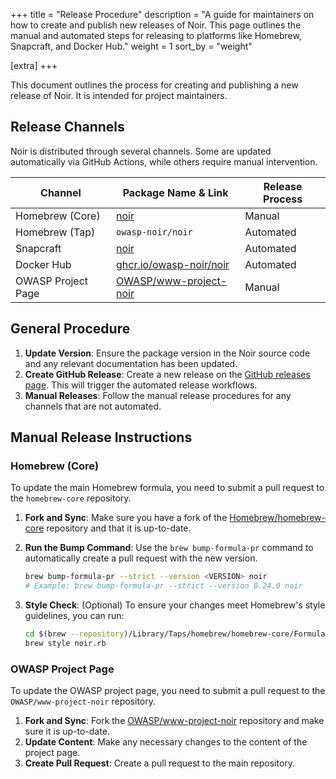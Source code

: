 +++
title = "Release Procedure"
description = "A guide for maintainers on how to create and publish new releases of Noir. This page outlines the manual and automated steps for releasing to platforms like Homebrew, Snapcraft, and Docker Hub."
weight = 1
sort_by = "weight"

[extra]
+++

This document outlines the process for creating and publishing a new release of Noir. It is intended for project maintainers.

## Release Channels

Noir is distributed through several channels. Some are updated automatically via GitHub Actions, while others require manual intervention.

| Channel | Package Name & Link | Release Process |
|---|---|---|
| Homebrew (Core) | [noir](https://formulae.brew.sh/formula/noir) | Manual |
| Homebrew (Tap) | `owasp-noir/noir` | Automated |
| Snapcraft | [noir](https://snapcraft.io/noir) | Automated |
| Docker Hub | [ghcr.io/owasp-noir/noir](https://github.com/owasp-noir/noir/pkgs/container/noir) | Automated |
| OWASP Project Page | [OWASP/www-project-noir](https://github.com/OWASP/www-project-noir) | Manual |

## General Procedure

1.  **Update Version**: Ensure the package version in the Noir source code and any relevant documentation has been updated.
2.  **Create GitHub Release**: Create a new release on the [GitHub releases page](https://github.com/owasp-noir/noir/releases). This will trigger the automated release workflows.
3.  **Manual Releases**: Follow the manual release procedures for any channels that are not automated.

## Manual Release Instructions

### Homebrew (Core)

To update the main Homebrew formula, you need to submit a pull request to the `homebrew-core` repository.

1.  **Fork and Sync**: Make sure you have a fork of the [Homebrew/homebrew-core](https://github.com/Homebrew/homebrew-core) repository and that it is up-to-date.
2.  **Run the Bump Command**: Use the `brew bump-formula-pr` command to automatically create a pull request with the new version.

    ```bash
    brew bump-formula-pr --strict --version <VERSION> noir
    # Example: brew bump-formula-pr --strict --version 0.24.0 noir
    ```

3.  **Style Check**: (Optional) To ensure your changes meet Homebrew's style guidelines, you can run:

    ```bash
    cd $(brew --repository)/Library/Taps/homebrew/homebrew-core/Formula
    brew style noir.rb
    ```

### OWASP Project Page

To update the OWASP project page, you need to submit a pull request to the `OWASP/www-project-noir` repository.

1.  **Fork and Sync**: Fork the [OWASP/www-project-noir](https://github.com/OWASP/www-project-noir) repository and make sure it is up-to-date.
2.  **Update Content**: Make any necessary changes to the content of the project page.
3.  **Create Pull Request**: Create a pull request to the main repository.

